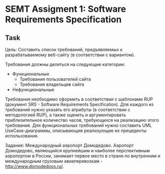 # SEMT Assigment 1: Software Requirements Specification

## Task
Цель: Составить список требований, предъявляемых к разрабатываемому 
веб-сайту (в соответствии с вариантом). 

Требования должны делиться на следующие категории:
- Функциональные
  - Требования пользователей сайта 
  - Требования владельцев сайта
- Нефункциональные

Требования необходимо оформить в соответствии с шаблонами RUP 
(документ SRS - Software Requirements Specification). 
Для каждого из требований нужно указать его атрибуты (в соответствии 
с методологией RUP), а также оценить и аргументировать приблизительное 
количество часов, требующихся на реализацию этого требования.
Для функциональных требований нужно составить UML UseCase-диаграммы, 
описывающие реализующие их прецеденты использования.

Задание: Международный аэропорт Домодедово. 
Аэропорт Домодедово, являющийся крупнейшим и наиболее перспективным аэропортом в России, 
занимает первое место в стране по внутренним и международным 
грузовым авиаперевозкам - http://www.domodedovo.ru/.
